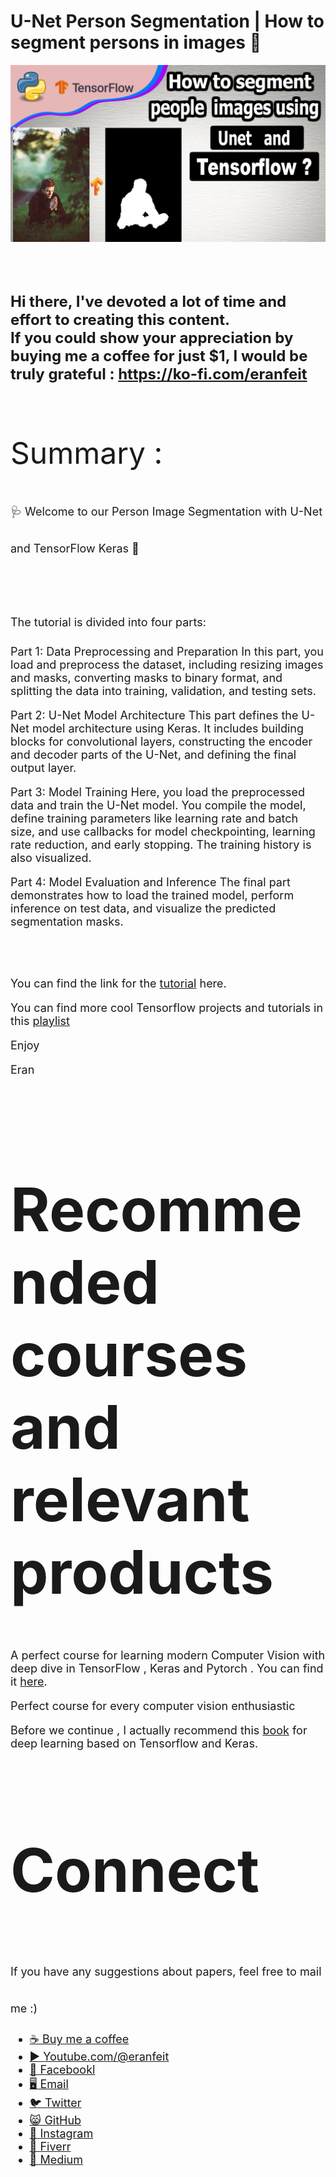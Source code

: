 # U-Net Person Segmentation | How to segment persons in images 👤

<p align="center">
  <img width="800" src="Unet - segment people.jpg" "image">
</p>

##
<br/><br/> 

**<font size="5">Hi there,
I've devoted a lot of time and effort to creating this content. <br/> 
If you could show your appreciation by buying me a coffee for just $1, I would be truly grateful : https://ko-fi.com/eranfeit**

<br/><br/>
<font size= "7" >
Summary : <br/>


<font size= "4" >
🩺 Welcome to our Person Image Segmentation with U-Net and TensorFlow Keras 🔬
<br/><br/> 
The tutorial is divided into four parts:


Part 1: Data Preprocessing and Preparation
In this part, you load and preprocess the dataset, including resizing images and masks, converting masks to binary format, and splitting the data into training, validation, and testing sets.


Part 2: U-Net Model Architecture
This part defines the U-Net model architecture using Keras. It includes building blocks for convolutional layers, constructing the encoder and decoder parts of the U-Net, and defining the final output layer.


Part 3: Model Training
Here, you load the preprocessed data and train the U-Net model. You compile the model, define training parameters like learning rate and batch size, and use callbacks for model checkpointing, learning rate reduction, and early stopping. The training history is also visualized.


Part 4: Model Evaluation and Inference
The final part demonstrates how to load the trained model, perform inference on test data, and visualize the predicted segmentation masks.


<br/><br/> 

You can find the link for the [tutorial](https://youtu.be/ZiGMTFle7bw) here. 

You can find more cool Tensorflow projects and tutorials in this [playlist](https://youtube.com/playlist?list=PLdkryDe59y4Ze9_12JhWu3cs-lOGYwYeD)

Enjoy

Eran
<br/><br/> 

</font>

# Recommended courses and relevant products 
<font size= "4" >

A perfect course for learning modern Computer Vision with deep dive in TensorFlow , Keras and Pytorch . You can find it [here](http://bit.ly/3HeDy1V).

Perfect course for every computer vision enthusiastic

Before we continue , I actually recommend this [book](https://amzn.to/3STWZ2N) for deep learning based on Tensorflow and Keras. 



</font>

# Connect

<font size= "4" >
If you have any suggestions about papers, feel free to mail me :)

- [☕ Buy me a coffee](https://ko-fi.com/eranfeit)
- [▶️ Youtube.com/@eranfeit](https://www.youtube.com/channel/UCTiWJJhaH6BviSWKLJUM9sg)
- [🐙 Facebookl](https://www.facebook.com/groups/3080601358933585)
- [🖥️ Email](mailto:feitgemel@gmail.com)
- [🐦 Twitter](https://twitter.com/eran_feit )
- [😸 GitHub](https://github.com/feitgemel)
- [📸 Instagram](https://www.instagram.com/eran_feit/)
- [🤝 Fiverr ](https://www.fiverr.com/s/mB3Pbb)
- [📝 Medium ](https://medium.com/@feitgemel)


</font>

